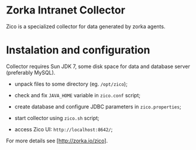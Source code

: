 # Zorka Intranet Collector

Zico is a specialized collector for data generated by zorka agents.

# Instalation and configuration

Collector requires Sun JDK 7, some disk space for data and database server (preferably MySQL).

* unpack files to some directory (eg. `/opt/zico`);

* check and fix `JAVA_HOME` variable in `zico.conf` script;

* create database and configure JDBC parameters in `zico.properties`;

* start collector using `zico.sh` script;

* access Zico UI: `http://localhost:8642/`;

For more details see [http://zorka.io/zico].



